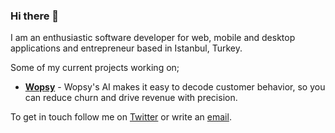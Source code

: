 ### Hi there 👋

I am an enthusiastic software developer for web, mobile and desktop applications and entrepreneur based in Istanbul, Turkey.

Some of my current projects working on;<br>
- [**Wopsy**](https://wopsy.co) - Wopsy's AI makes it easy to decode customer behavior, so you can reduce churn and drive revenue with precision.
  
To get in touch follow me on [Twitter](https://twitter.com/cnerdogan) or write an [email](mailto:can@canerdogan.net).
